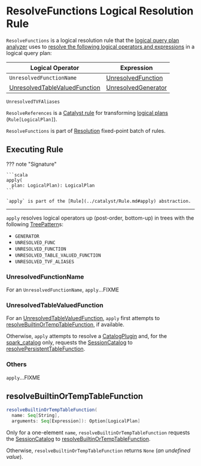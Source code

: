 # ResolveFunctions Logical Resolution Rule

`ResolveFunctions` is a logical resolution rule that the [logical query plan analyzer](../Analyzer.md#ResolveFunctions) uses to [resolve the following logical operators and expressions](#apply) in a logical query plan:

Logical Operator | Expression
-----------------|-----------
 `UnresolvedFunctionName` | [UnresolvedFunction](../expressions/UnresolvedFunction.md)
 [UnresolvedTableValuedFunction](#UnresolvedTableValuedFunction) | [UnresolvedGenerator](../expressions/UnresolvedGenerator.md)
 `UnresolvedTVFAliases`

`ResolveReferences` is a [Catalyst rule](../catalyst/Rule.md) for transforming [logical plans](../logical-operators/LogicalPlan.md) (`Rule[LogicalPlan]`).

`ResolveFunctions` is part of [Resolution](../Analyzer.md#Resolution) fixed-point batch of rules.

## <span id="apply"> Executing Rule

??? note "Signature"

    ```scala
    apply(
      plan: LogicalPlan): LogicalPlan
    ```

    `apply` is part of the [Rule](../catalyst/Rule.md#apply) abstraction.

---

`apply` resolves logical operators up (post-order, bottom-up) in trees with the following [TreePattern](../catalyst/TreePattern.md)s:

* `GENERATOR`
* `UNRESOLVED_FUNC`
* `UNRESOLVED_FUNCTION`
* `UNRESOLVED_TABLE_VALUED_FUNCTION`
* `UNRESOLVED_TVF_ALIASES`

### <span id="apply-UnresolvedFunctionName"> UnresolvedFunctionName

For an `UnresolvedFunctionName`, `apply`...FIXME

### <span id="apply-UnresolvedTableValuedFunction"> UnresolvedTableValuedFunction

For an [UnresolvedTableValuedFunction](../logical-operators/UnresolvedTableValuedFunction.md), `apply` first attempts to [resolveBuiltinOrTempTableFunction](#resolveBuiltinOrTempTableFunction), if available.

Otherwise, `apply` attempts to resolve a [CatalogPlugin](../connector/catalog/CatalogPlugin.md) and, for the [spark_catalog](../connector/catalog/CatalogV2Util.md#isSessionCatalog) only, requests the [SessionCatalog](../Analyzer.md#v1SessionCatalog) to [resolvePersistentTableFunction](../SessionCatalog.md#resolvePersistentTableFunction).

### <span id="apply-others"> Others

`apply`...FIXME

## <span id="resolveBuiltinOrTempTableFunction"> resolveBuiltinOrTempTableFunction

```scala
resolveBuiltinOrTempTableFunction(
  name: Seq[String],
  arguments: Seq[Expression]): Option[LogicalPlan]
```

Only for a one-element `name`, `resolveBuiltinOrTempTableFunction` requests the [SessionCatalog](../Analyzer.md#v1SessionCatalog) to [resolveBuiltinOrTempTableFunction](../SessionCatalog.md#resolveBuiltinOrTempTableFunction).

Otherwise, `resolveBuiltinOrTempTableFunction` returns `None` (_an undefined value_).

<!---
## Review Me

[[example]]
[source, scala]
----
import spark.sessionState.analyzer.ResolveFunctions

// Example: UnresolvedAttribute with VirtualColumn.hiveGroupingIdName (grouping__id) => Alias
import org.apache.spark.sql.catalyst.expressions.VirtualColumn
import org.apache.spark.sql.catalyst.analysis.UnresolvedAttribute
val groupingIdAttr = UnresolvedAttribute(VirtualColumn.hiveGroupingIdName)
scala> println(groupingIdAttr.sql)
`grouping__id`

// Using Catalyst DSL to create a logical plan with grouping__id
import org.apache.spark.sql.catalyst.dsl.plans._
val t1 = table("t1")
val plan = t1.select(groupingIdAttr)
scala> println(plan.numberedTreeString)
00 'Project ['grouping__id]
01 +- 'UnresolvedRelation `t1`

val resolvedPlan = ResolveFunctions(plan)
scala> println(resolvedPlan.numberedTreeString)
00 'Project [grouping_id() AS grouping__id#0]
01 +- 'UnresolvedRelation `t1`

import org.apache.spark.sql.catalyst.expressions.Alias
val alias = resolvedPlan.expressions.head.asInstanceOf[Alias]
scala> println(alias.sql)
grouping_id() AS `grouping__id`

// Example: UnresolvedGenerator => a) Generator or b) analysis failure
// Register a function so a function resolution works
import org.apache.spark.sql.catalyst.FunctionIdentifier
import org.apache.spark.sql.catalyst.catalog.CatalogFunction
val f1 = CatalogFunction(FunctionIdentifier(funcName = "f1"), "java.lang.String", resources = Nil)
import org.apache.spark.sql.catalyst.expressions.{Expression, Stack}
// FIXME What happens when looking up a function with the functionBuilder None in registerFunction?
// Using Stack as ResolveFunctions requires that the function to be resolved is a Generator
// You could roll your own, but that's a demo, isn't it? (don't get too carried away)
spark.sessionState.catalog.registerFunction(
  funcDefinition = f1,
  overrideIfExists = true,
  functionBuilder = Some((children: Seq[Expression]) => Stack(children = Nil)))

import org.apache.spark.sql.catalyst.analysis.UnresolvedGenerator
import org.apache.spark.sql.catalyst.FunctionIdentifier
val ungen = UnresolvedGenerator(name = FunctionIdentifier("f1"), children = Seq.empty)
val plan = t1.select(ungen)
scala> println(plan.numberedTreeString)
00 'Project [unresolvedalias('f1(), None)]
01 +- 'UnresolvedRelation `t1`

val resolvedPlan = ResolveFunctions(plan)
scala> println(resolvedPlan.numberedTreeString)
00 'Project [unresolvedalias(stack(), None)]
01 +- 'UnresolvedRelation `t1`

CAUTION: FIXME

// Example: UnresolvedFunction => a) AggregateWindowFunction with(out) isDistinct, b) AggregateFunction, c) other with(out) isDistinct
val plan = ???
val resolvedPlan = ResolveFunctions(plan)
----

=== [[apply]] Resolving grouping__id UnresolvedAttribute, UnresolvedGenerator and UnresolvedFunction Expressions In Entire Query Plan (Applying ResolveFunctions to Logical Plan) -- `apply` Method

[source, scala]
----
apply(plan: LogicalPlan): LogicalPlan
----

NOTE: `apply` is part of catalyst/Rule.md#apply[Rule Contract] to apply a rule to a spark-sql-LogicalPlan.md[logical plan].

`apply` takes a spark-sql-LogicalPlan.md[logical plan] and transforms each expression (for every logical operator found in the query plan) as follows:

* For spark-sql-Expression-UnresolvedAttribute.md[UnresolvedAttributes] with spark-sql-Expression-UnresolvedAttribute.md#name[names] as `grouping__id`, `apply` creates a spark-sql-Expression-Alias.md#creating-instance[Alias] (with a `GroupingID` child expression and `grouping__id` name).
+
That case seems mostly for compatibility with Hive as `grouping__id` attribute name is used by Hive.

* For spark-sql-Expression-UnresolvedGenerator.md[UnresolvedGenerators], `apply` requests the [SessionCatalog](../Analyzer.md#catalog) to [find a Generator function by name](../SessionCatalog.md#lookupFunction).
+
If some other non-generator function is found for the name, `apply` fails the analysis phase by reporting an `AnalysisException`:
+
```
[name] is expected to be a generator. However, its class is [className], which is not a generator.
```

* For spark-sql-Expression-UnresolvedFunction.md[UnresolvedFunctions], `apply` requests the [SessionCatalog](../Analyzer.md#catalog) to [find a function by name](../SessionCatalog.md#lookupFunction).

* expressions/AggregateWindowFunction.md[AggregateWindowFunctions] are returned directly or `apply` fails the analysis phase by reporting an `AnalysisException` when the `UnresolvedFunction` has spark-sql-Expression-UnresolvedFunction.md#isDistinct[isDistinct] flag enabled.
+
```
[name] does not support the modifier DISTINCT
```

* spark-sql-Expression-AggregateFunction.md[AggregateFunctions] are wrapped in a [AggregateExpression](../expressions/AggregateExpression.md) (with `Complete` aggregate mode)

* All other functions are returned directly or `apply` fails the analysis phase by reporting an `AnalysisException` when the `UnresolvedFunction` has spark-sql-Expression-UnresolvedFunction.md#isDistinct[isDistinct] flag enabled.
+
```
[name] does not support the modifier DISTINCT
```

`apply` skips expressions/Expression.md#childrenResolved[unresolved expressions].
-->
